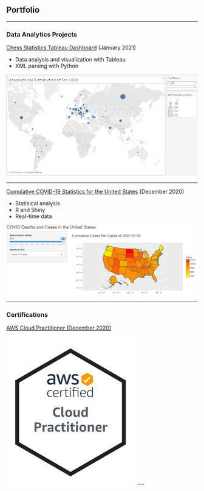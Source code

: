## Portfolio

---

### Data Analytics Projects

[Chess Statistics Tableau Dashboard](prizm15.github.io/ChessStats) (January 2021)

* Data analysis and visualization with Tableau
* XML parsing with Python

<img src="images/top_players_per_country.PNG?raw=true"/>

---
[Cumulative COVID-19 Statistics for the United States](prizm15.github.io/COVIDMap) (December 2020)

* Statisical analysis
* R and Shiny
* Real-time data

<img src="images/shinyappdemo.PNG?raw=true"/>

---

### Certifications

[AWS Cloud Practitioner (December 2020)](https://www.youracclaim.com/badges/bb5ff7bb-2976-41cc-8a7b-b2e4b5866c38/linked_in)

<img src="images/cloudpractitioner.PNG?raw=true"/>
---
<!-- 
I'm grateful for Github user evanca for the forked template to complete this page. 
Here's the link to the template: https://github.com/evanca/quick-portfolio 
-->
